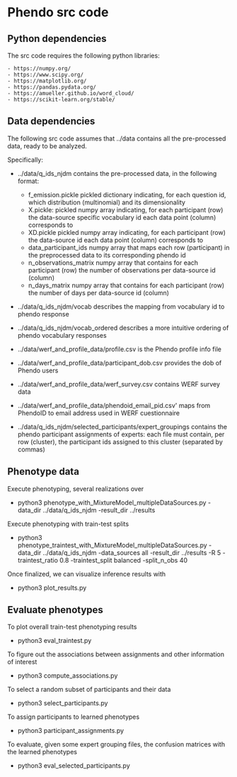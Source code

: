 # Phendo src code

## Python dependencies

The src code requires the following python libraries:

    - https://numpy.org/
    - https://www.scipy.org/
    - https://matplotlib.org/
    - https://pandas.pydata.org/
    - https://amueller.github.io/word_cloud/
    - https://scikit-learn.org/stable/

## Data dependencies

The following src code assumes that ../data contains all the pre-processed data, ready to be analyzed. 

Specifically:

- ../data/q_ids_njdm contains the pre-processed data, in the following format:
    - f_emission.pickle
        pickled dictionary indicating, for each question id, which distribution (multinomial) and its dimensionality
    - X.pickle:
        pickled numpy array indicating, for each participant (row) the data-source specific vocabulary id each data point (column) corresponds to
    - XD.pickle
        pickled numpy array indicating, for each participant (row) the data-source id each data point (column) corresponds to
    - data_participant_ids
        numpy array that maps each row (participant) in the preprocessed data to its corresponding phendo id
    - n_observations_matrix
        numpy array that contains for each participant (row) the number of observations per data-source id (column)
    - n_days_matrix
        numpy array that contains for each participant (row) the number of days per data-source id (column)

- ../data/q_ids_njdm/vocab describes the mapping from vocabulary id to phendo response
- ../data/q_ids_njdm/vocab_ordered describes a more intuitive ordering of phendo vocabulary responses

- ../data/werf_and_profile_data/profile.csv is the Phendo profile info file
- ../data/werf_and_profile_data/participant_dob.csv provides the dob of Phendo users
- ../data/werf_and_profile_data/werf_survey.csv contains WERF survey data
- ../data/werf_and_profile_data/phendoid_email_pid.csv' maps from PhendoID to email address used in WERF cuestionnaire

- ../data/q_ids_njdm/selected_participants/expert_groupings contains the phendo participant assignments of experts: each file must contain, per row (cluster), the participant ids assigned to this cluster (separated by commas)

## Phenotype data

Execute phenotyping, several realizations over 

- python3 phenotype_with_MixtureModel_multipleDataSources.py -data_dir ../data/q_ids_njdm -result_dir ../results

Execute phenotyping with train-test splits
- python3 phenotype_traintest_with_MixtureModel_multipleDataSources.py -data_dir ../data/q_ids_njdm -data_sources all -result_dir ../results -R 5 -traintest_ratio 0.8 -traintest_split balanced -split_n_obs 40

Once finalized, we can visualize inference results with

- python3 plot_results.py

## Evaluate phenotypes

To plot overall train-test phenotyping results 

- python3 eval_traintest.py

To figure out the associations between assignments and other information of interest

- python3 compute_associations.py

To select a random subset of participants and their data

- python3 select_participants.py

To assign participants to learned phenotypes

- python3 participant_assignments.py

To evaluate, given some expert grouping files, the confusion matrices with the learned phenotypes

- python3 eval_selected_participants.py

